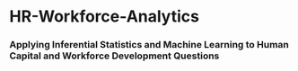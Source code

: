 # HR-Workforce-Analytics

### Applying Inferential Statistics and Machine Learning to Human Capital and Workforce Development Questions
